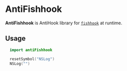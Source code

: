 # AntiFishhook

__AntiFishhook__ is AntiHook library for [`fishhook`][fishhook] at runtime.

[fishhook]: https://github.com/facebook/fishhook

## Usage

```swift
  import antiFishhook

  resetSymbol("NSLog")
  NSLog("")
```
